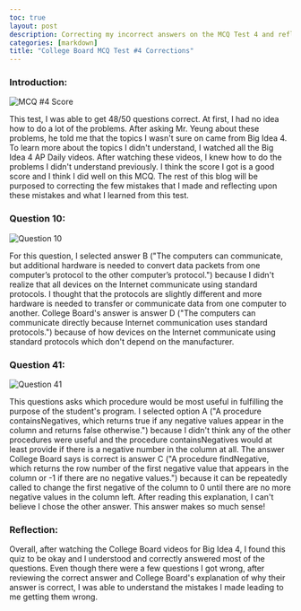 ```yaml
---
toc: true
layout: post
description: Correcting my incorrect answers on the MCQ Test 4 and reflecting on my mistakes.
categories: [markdown]
title: "College Board MCQ Test #4 Corrections"
---
```


### Introduction: 

![]({{site.baseurl}}/images/MCQ4Score.png "MCQ #4 Score")

This test, I was able to get 48/50 questions correct. At first, I had no idea how to do a lot of the problems. After asking Mr. Yeung about these problems, he told me that the topics I wasn't sure on came from Big Idea 4. To learn more about the topics I didn't understand, I watched all the Big Idea 4 AP Daily videos. After watching these videos, I knew how to do the problems I didn't understand previously. I think the score I got is a good score and I think I did well on this MCQ. The rest of this blog will be purposed to correcting the few mistakes that I made and reflecting upon these mistakes and what I learned from this test.

### Question 10:

![]({{site.baseurl}}/images/MCQ4Q10.png "Question 10")

For this question, I selected answer B ("The computers can communicate, but additional hardware is needed to convert data packets from one computer’s protocol to the other computer’s protocol.") because I didn't realize that all devices on the Internet communicate using standard protocols. I thought that the protocols are slightly different and more hardware is needed to transfer or communicate data from one computer to another. College Board's answer is answer D ("The computers can communicate directly because Internet communication uses standard protocols.") because of how devices on the Internet communicate using standard protocols which don't depend on the manufacturer.

### Question 41:

![]({{site.baseurl}}/images/MCQ4Q41.png "Question 41")

This questions asks which procedure would be most useful in fulfilling the purpose of the student's program. I selected option A ("A procedure containsNegatives, which returns true if any negative values appear in the column and returns false otherwise.") because I didn't think any of the other procedures were useful and the procedure containsNegatives would at least provide if there is a negative number in the column at all. The answer College Board says is correct is answer C ("A procedure findNegative, which returns the row number of the first negative value that appears in the column or -1 if there are no negative values.") because it can be repeatedly called to change the first negative of the column to 0 until there are no more negative values in the column left. After reading this explanation, I can't believe I chose the other answer. This answer makes so much sense!

### Reflection:

Overall, after watching the College Board videos for Big Idea 4, I found this quiz to be okay and I understood and correctly answered most of the questions. Even though there were a few questions I got wrong, after reviewing the correct answer and College Board's explanation of why their answer is correct, I was able to understand the mistakes I made leading to me getting them wrong. 